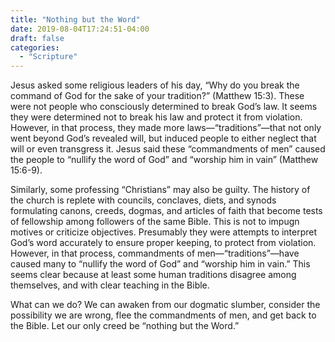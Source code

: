 ```yaml
---
title: "Nothing but the Word"
date: 2019-08-04T17:24:51-04:00
draft: false
categories:
  - "Scripture"
---
```


Jesus asked some religious leaders of his day, “Why do you break the command of God for the sake of your tradition?” (Matthew 15:3). These were not people who consciously determined to break God’s law. It seems they were determined not to break his law and protect it from violation. However, in that process, they made more laws—“traditions”—that not only went beyond God’s revealed will, but induced people to either neglect that will or even transgress it. Jesus said these “commandments of men” caused the people to “nullify the word of God” and “worship him in vain” (Matthew 15:6-9).

Similarly, some professing “Christians” may also be guilty. The history of the church is replete with councils, conclaves, diets, and synods formulating canons, creeds, dogmas, and articles of faith that become tests of fellowship among followers of the same Bible. This is not to impugn motives or criticize objectives. Presumably they were attempts to interpret God’s word accurately to ensure proper keeping, to protect from violation. However, in that process, commandments of men—“traditions”—have caused many to “nullify the word of God” and “worship him in vain.” This seems clear because at least some human traditions disagree among themselves, and with clear teaching in the Bible.

What can we do? We can awaken from our dogmatic slumber, consider the possibility we are wrong, flee the commandments of men, and get back to the Bible. Let our only creed be “nothing but the Word.”
